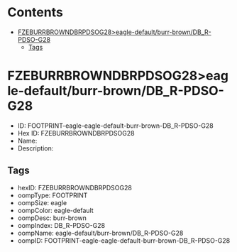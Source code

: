 



Contents
========

* [FZEBURRBROWNDBRPDSOG28>eagle-default/burr-brown/DB_R-PDSO-G28](#fzeburrbrowndbrpdsog28eagle-defaultburr-browndb_r-pdso-g28)
	* [Tags](#tags)

# FZEBURRBROWNDBRPDSOG28>eagle-default/burr-brown/DB_R-PDSO-G28

- ID: FOOTPRINT-eagle-eagle-default-burr-brown-DB_R-PDSO-G28
- Hex ID: FZEBURRBROWNDBRPDSOG28
- Name: 
- Description: 

## Tags

- hexID: FZEBURRBROWNDBRPDSOG28
- oompType: FOOTPRINT
- oompSize: eagle
- oompColor: eagle-default
- oompDesc: burr-brown
- oompIndex: DB_R-PDSO-G28
- oompName: eagle-default/burr-brown/DB_R-PDSO-G28
- oompID: FOOTPRINT-eagle-eagle-default-burr-brown-DB_R-PDSO-G28
